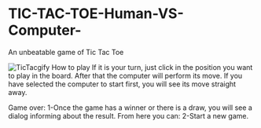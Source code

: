 # TIC-TAC-TOE-Human-VS-Computer-
An unbeatable game of Tic Tac Toe

![TicTacgify](https://user-images.githubusercontent.com/48430051/103364792-abc8e200-4ae4-11eb-9587-158e8c4506de.gif)
How to play
If it is your turn, just click in the position you want to play in the board. After that the computer will perform its move. If you have selected the computer to start first, you will see its move straight away.

Game over:
1-Once the game has a winner or there is a draw, you will see a dialog informing about the result. From here you can:
2-Start a new game.
